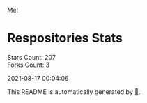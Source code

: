 Me!

# Respositories Stats
Stars Count: 207  
Forks Count: 3

2021-08-17 00:04:06  

This README is automatically generated by [🐰](https://github.com/rnitta/rnitta).
